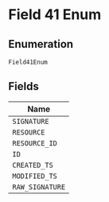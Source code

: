 
# Field 41 Enum

## Enumeration

`Field41Enum`

## Fields

| Name |
|  --- |
| `SIGNATURE` |
| `RESOURCE` |
| `RESOURCE_ID` |
| `ID` |
| `CREATED_TS` |
| `MODIFIED_TS` |
| `RAW_SIGNATURE` |

